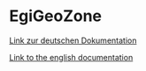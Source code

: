 # EgiGeoZone

[Link zur deutschen Dokumentation](https://www.symcon.de/de/service/dokumentation/modulreferenz/egigeozone/)

[Link to the english documentation](https://www.symcon.de/en/service/documentation/module-reference/egigeozone/)

